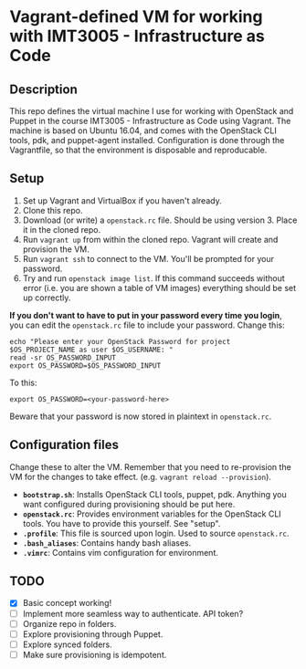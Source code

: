 # Vagrant-defined VM for working with IMT3005 - Infrastructure as Code

## Description

This repo defines the virtual machine I use for working with OpenStack and Puppet in the course IMT3005 - Infrastructure as Code using Vagrant. The machine is based on Ubuntu 16.04, and comes with the OpenStack CLI tools, pdk, and puppet-agent installed. Configuration is done through the Vagrantfile, so that the environment is disposable and reproducable.

## Setup

1. Set up Vagrant and VirtualBox if you haven't already.
1. Clone this repo.
1. Download (or write) a `openstack.rc` file. Should be using version 3. Place it in the cloned repo.
1. Run `vagrant up` from within the cloned repo. Vagrant will create and provision the VM.
1. Run `vagrant ssh` to connect to the VM. You'll be prompted for your password.
1. Try and run `openstack image list`. If this command succeeds without error (i.e. you are shown a table of VM images) everything should be set up correctly.

**If you don't want to have to put in your password every time you login**, you can edit the `openstack.rc` file to include your password. Change this:

```
echo "Please enter your OpenStack Password for project $OS_PROJECT_NAME as user $OS_USERNAME: "
read -sr OS_PASSWORD_INPUT
export OS_PASSWORD=$OS_PASSWORD_INPUT
```

To this:

```
export OS_PASSWORD=<your-password-here>
```

Beware that your password is now stored in plaintext in `openstack.rc`.

## Configuration files

Change these to alter the VM. Remember that you need to re-provision the VM for the changes to take effect. (e.g. `vagrant reload --provision`).

* **`bootstrap.sh`**: Installs OpenStack CLI tools, puppet, pdk. Anything you want configured during provisioning should be put here.
* **`openstack.rc`**: Provides environment variables for the OpenStack CLI tools. You have to provide this yourself. See "setup".
* **`.profile`**: This file is sourced upon login. Used to source `openstack.rc`.
* **`.bash_aliases`**: Contains handy bash aliases.
* **`.vimrc`**: Contains vim configuration for environment.

## TODO

- [x] Basic concept working!
- [ ] Implement more seamless way to authenticate. API token?
- [ ] Organize repo in folders.
- [ ] Explore provisioning through Puppet.
- [ ] Explore synced folders.
- [ ] Make sure provisioning is idempotent.
